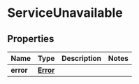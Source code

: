 
# ServiceUnavailable

## Properties
Name | Type | Description | Notes
------------ | ------------- | ------------- | -------------
**error** | [**Error**](Error.md) |  | 



